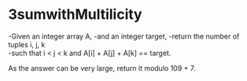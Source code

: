 # 3sumwithMultilicity
-Given an integer array A, 
-and an integer target, 
-return the number of tuples i, j, k  
-such that i < j < k and A[i] + A[j] + A[k] == target.

As the answer can be very large, return it modulo 109 + 7.
